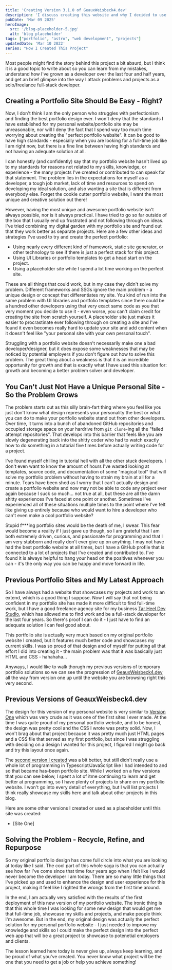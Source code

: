 ```yaml
---
title: 'Creating Version 3.1.0 of GeauxWeisbeck4.dev'
description: 'I discuss creating this website and why I decided to use a layout similar to my first portfolio website design.'
pubDate: 'Mar 09 2025'
heroImage:
  src: '/blog-placeholder-5.jpg'
  alt: 'blog placeholder'
tags: ["portfolio", "astro", "web development", "projects"]
updatedDate: 'Mar 10 2022'
series: "How I Created This Project"
---
```


Most people might find the story behind this project a bit absurd, but I think it is a good topic to write about so you can learn from my mistakes, understand how I've grown as a developer over the last four and half years, and get an brief glimpse into the way I attack problems and projects as a solo/freelance full-stack developer. 

## Creating a Portfolio Site Should Be Easy - Right?

Now, I don't think I am the only person who struggles with perfectionism and finding the best portfolio design ever. I won't deny that the standards I have established for my personal website/portfolio site may be unreasonable, nor will I deny the fact that I spend way too much time worrying about creating the "perfect portfolio website". It can be good to have high standards - especially when you are looking for a full-time job like I am right now, but there is a fine line between having high standards and not having an adequate solution at all.

I can honestly (and confidently) say that my portfolio website hasn't lived up to my standards for reasons not related to my skills, knowledge, or experience - the many projects I've created or contributed to can speak for that statement. The problem lies in the expectations for myself as a developer, a tough job market, lack of time and resources to spend on developing my ideal solution, and also wanting a site that is different from everybody else. Forget the cookie cutter portfolio website, I want the most unique and creative solution out there!

However, having the most unique and awesome portfolio website isn't always possible, nor is it always practical. I have tried to go so far outside of the box that I usually end up frustrated and not following through on ideas. I've tried combining my digital garden with my portfolio site and found out that they work better as separate projects. Here are a few other ideas and strategies I've used to try and create the perfect portfolio:

- Using nearly every different kind of framework, static site generator, or other technology to see if there is just a perfect stack for this project.
- Using UI Libraries or portfolio templates to get a head start on the project.
- Using a placeholder site while I spend a lot time working on the perfect site.

These are all things that could work, but in my case they didn't solve my problem. Different frameworks and SSGs ignore the main problem - a unique design or concept that differentiates my site. You kind of run into the same problem with UI libraries and portfolio templates since there could be a hundred other developers using that very exact same code as you that very moment you decide to use it - even worse, you can't claim credit for creating the site from scratch yourself. A placeholder site just makes it easier to procrastinate ever following through on creating a site and I've found it even becomes really hard to update your site and add content when it doesn't feel like "your personal site with your own personal touch". 

Struggling with a portfolio website doesn't necessarily make one a bad developer/designer, but it does expose some weaknesses that may be noticed by potential employers if you don't figure out how to solve this problem. The great thing about a weakness is that it is an incredible opportunity for growth and that is exactly what I have used this situation for: growth and becoming a better problem solver and developer.

## You Can't Just Not Have a Unique Personal Site - So the Problem Grows

The problem starts out as this silly brain-fart thing where you feel like you just don't know what design represents your personality the best or what you can do to make your portfolio website stand out from other developers. Over time, it turns into a bunch of abandoned GitHub repositories and occupied storage space on your hardrive from `git clone`-ing all the "failed attempt repositories". That develops into this barrier that feels like you are slowly degenerating back into the shitty coder who had to watch exactly how to do something in a tutorial five times before actually writing code for a project.

I've found myself chilling in tutorial hell with all the other stuck developers. I don't even want to know the amount of hours I've wasted looking at templates, source code, and documentation of some "magical tool" that will solve my portfolio problem without having to strain my brain at all for a minute. Tears have been shed as I worry that I can't actually design and create a portfolio website and now may not be able to code any project ever again because I suck so much... not true at all, but these are all the damn shitty experiences I've faced at one point or another. Sometimes I've experienced all of these situations multiple times to the point where I've felt like giving up entirely because who would want to hire a developer who can't even make a cool portfolio website?

Stupid f***ing portfolio sites would be the death of me, I swear. This fear would become a reality if I just gave up though, so I am grateful that I am both extremely driven, curious, and passionate for programming and that I am very stubborn and really don't ever give up on anything. I may not have had the best portfolio website at all times, but I have a GitHub profile that is connected to a lot of projects that I've created and contributed to. I've found it is always helpful to hang your head on the positives whenever you can - it's the only way you can be happy and move forward in life.

## Previous Portfolio Sites and My Latest Approach

So I have always had a website that showcases my projects and work to an extend, which is a good thing I suppose. Now I will say that not being confident in my portfolio site has made it more difficult to find full-time work, but I have a good freelance agency site for my business [Tar Heel Dev Studio](https://tarheeldevstudio.com), which has allowed me to find work and be a full-stack developer for the last four years. So there's proof I can do it - I just have to find an adequate solution I can feel good about. 

This portfolio site is actually very much based on my original portfolio website I created, but it features much better code and showcases my current skills. I was so proud of that design and of myself for putting all that effort I did into creating it - the main problem was that it was basically just HTML and CSS - hahahaha... 

Anyways, I would like to walk thorugh my previous versions of temporary portfolio solutions so we can see the progression of [GeauxWeisbeck4.dev](https://geauxweisbeck4.dev) all the way from version one up until the website you are browsing right this very second.

## Previous Versions of GeauxWeisbeck4.dev

The design for this version of my personal website is very similar to [Version One](https://andrewsfirstportfolio.netlify.app/) which was very crude as it was one of the first sites I ever made. At the time I was quite proud of my personal portfolio website, and to be honest, the design was pretty cool and the CSS I wrote was pretty solid. Now, I won't brag about that project because it was pretty much just HTML pages and a CSS file that served as my first portfolio, but since I was struggling with deciding on a design I wanted for this project, I figured I might go back and try this layout once again.

The [second version I created](https://geauxweisbeck4.netlify.app) was a bit better, but still didn't really use a whole lot of programming in Typescript/JavaScript like I had intended to and so that became has-been portfolio site. While I worked on a few versions that you can see below, I spent a lot of itme continuing to learn and get better at programming, so I have plenty of projects to share on my portfolio website. I won't go into every detail of everything, but I will list projects I think really showcase my skills here and talk about other projects in this blog.

Here are some other versions I created or used as a placeholder until this site was created:

- [Site One]

## Solving the Problem - Recycle, Refine, and Repurpose

So my original portfolio design has come full circle into what you are looking at today like I said. The cool part of this whole saga is that you can actually see how far I've come since that time four years ago when I felt like I would never become the developer I am today. There are so many little things that I've picked up and used to enhance the design and user experience for this project, making it feel like I righted the wrongs from the first time around.

In the end, I am actually very satisfied with the results of the first deployment of this new version of my portfolio website. The ironic thing is that this whole time I was looking for some new design that would get me that full-time job, showcase my skills and projects, and make people think I'm awesome. But in the end, my original design was actually the perfect solution for my personal portfolio website - I just needed to improve my knowledge and skills so I could make the perfect design into the perfect web app that will be a great project to showcase to potenetial employers and clients.

The lesson learned here today is never give up, always keep learning, and be proud of what you've created. You never know what project will be the one that you need to get a job or help you achieve something!
